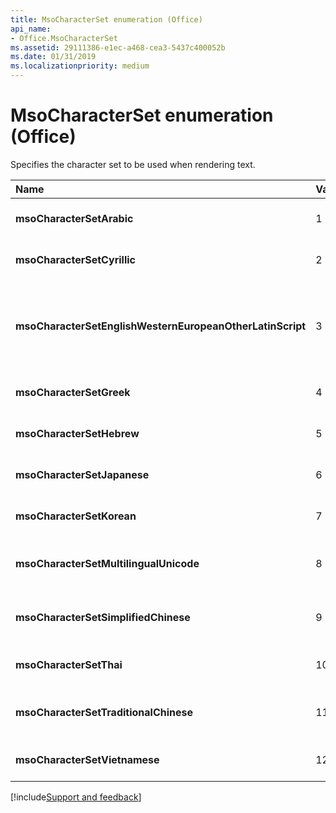```yaml
---
title: MsoCharacterSet enumeration (Office)
api_name:
- Office.MsoCharacterSet
ms.assetid: 29111386-e1ec-a468-cea3-5437c400052b
ms.date: 01/31/2019
ms.localizationpriority: medium
---
```



# MsoCharacterSet enumeration (Office)

Specifies the character set to be used when rendering text.

|Name|Value|Description|
|:-----|:-----|:-----|
|**msoCharacterSetArabic**|1|Arabic character set|
|**msoCharacterSetCyrillic**|2|Cyrillic character set|
|**msoCharacterSetEnglishWesternEuropeanOtherLatinScript**|3|English, Western European, and other Latin script character set|
|**msoCharacterSetGreek**|4|Greek character set|
|**msoCharacterSetHebrew**|5|Hebrew character set|
|**msoCharacterSetJapanese**|6|Japanese character set|
|**msoCharacterSetKorean**|7|Korean character set|
|**msoCharacterSetMultilingualUnicode**|8|Multilingual Unicode character set|
|**msoCharacterSetSimplifiedChinese**|9|Simplified Chinese character set|
|**msoCharacterSetThai**|10|Thai character set|
|**msoCharacterSetTraditionalChinese**|11|Traditional Chinese character set|
|**msoCharacterSetVietnamese**|12|Vietnamese character set|

[!include[Support and feedback](~/includes/feedback-boilerplate.md)]
